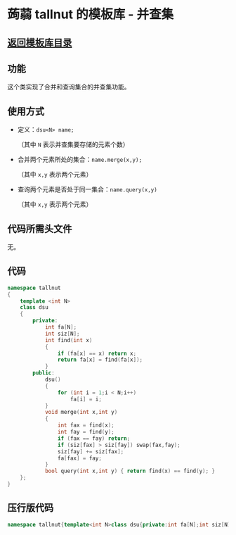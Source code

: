 # 蒟蒻 tallnut 的模板库 - 并查集
## [返回模板库目录](https://tallnutliu.github.io/github-pages/2025/02/15/My-Templates-(Chinese-version).html)
## 功能
这个类实现了合并和查询集合的并查集功能。
## 使用方式
- 定义：`dsu<N> name;`
  
  （其中 `N` 表示并查集要存储的元素个数）
  
- 合并两个元素所处的集合：`name.merge(x,y);`
  
  （其中 `x,y` 表示两个元素）
  
- 查询两个元素是否处于同一集合：`name.query(x,y)`
  
  （其中 `x,y` 表示两个元素）
## 代码所需头文件
无。
## 代码
```cpp
namespace tallnut
{
    template <int N>
    class dsu
    {
        private:
            int fa[N];
            int siz[N];
      		int find(int x)
            {
                if (fa[x] == x) return x;
                return fa[x] = find(fa[x]);
            }
        public:
            dsu()
            {
                for (int i = 1;i < N;i++)
                    fa[i] = i;
            }
            void merge(int x,int y)
            {
                int fax = find(x);
                int fay = find(y);
                if (fax == fay) return;
                if (siz[fax] > siz[fay]) swap(fax,fay);
                siz[fay] += siz[fax];
                fa[fax] = fay;
            }
            bool query(int x,int y) { return find(x) == find(y); }
    };
}
```
## 压行版代码
```cpp
namespace tallnut{template<int N>class dsu{private:int fa[N];int siz[N];int find(int x){if(fa[x]==x)return x;return fa[x]=find(fa[x]);}public:dsu(){for(int i=1;i<N;i++)fa[i]=i;}void merge(int x,int y){int fax=find(x);int fay=find(y);if(fax==fay)return;if(siz[fax]>siz[fay])swap(fax,fay);siz[fay]+=siz[fax];fa[fax]=fay;}bool query(int x,int y){return find(x)==find(y);}};}
```
